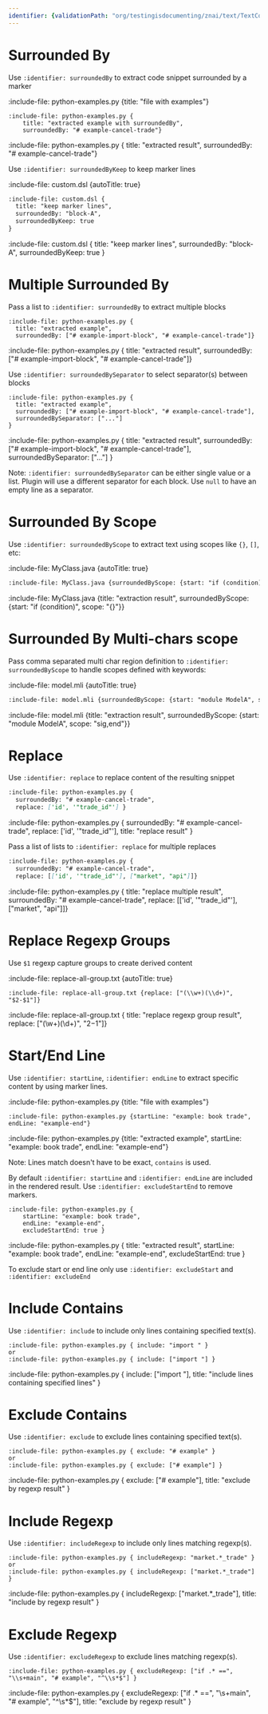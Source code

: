 ```yaml
---
identifier: {validationPath: "org/testingisdocumenting/znai/text/TextContentExtractor.java"}
---
```


# Surrounded By

Use `:identifier: surroundedBy` to extract code snippet surrounded by a marker

:include-file: python-examples.py {title: "file with examples"}

    :include-file: python-examples.py {
        title: "extracted example with surroundedBy",
        surroundedBy: "# example-cancel-trade"}

:include-file: python-examples.py {
  title: "extracted result",
  surroundedBy: "# example-cancel-trade"}

Use `:identifier: surroundedByKeep` to keep marker lines

:include-file: custom.dsl {autoTitle: true}

```markdown {highlight: "surroundedByKeep"}
:include-file: custom.dsl {
  title: "keep marker lines",
  surroundedBy: "block-A",
  surroundedByKeep: true
}
```

:include-file: custom.dsl {
  title: "keep marker lines",
  surroundedBy: "block-A",
  surroundedByKeep: true
}

# Multiple Surrounded By 

Pass a list to `:identifier: surroundedBy` to extract multiple blocks

    :include-file: python-examples.py {
      title: "extracted example",
      surroundedBy: ["# example-import-block", "# example-cancel-trade"]}

:include-file: python-examples.py {
  title: "extracted result",
  surroundedBy: ["# example-import-block", "# example-cancel-trade"]}

Use `:identifier: surroundedBySeparator` to select separator(s) between blocks
  
    :include-file: python-examples.py {
      title: "extracted example",
      surroundedBy: ["# example-import-block", "# example-cancel-trade"],
      surroundedBySeparator: ["..."]
    }

:include-file: python-examples.py {
  title: "extracted result",
  surroundedBy: ["# example-import-block", "# example-cancel-trade"],
  surroundedBySeparator: ["..."]
}

Note: `:identifier: surroundedBySeparator` can be either single value or a list. Plugin will use a different separator for each block. Use `null` to have an empty line as a separator.  

# Surrounded By Scope

Use `:identifier: surroundedByScope` to extract text using scopes like `{}`, `[]`, etc:

:include-file: MyClass.java {autoTitle: true}

```markdown
:include-file: MyClass.java {surroundedByScope: {start: "if (condition)", scope: "{}"}}
```

:include-file: MyClass.java {title: "extraction result", surroundedByScope: {start: "if (condition)", scope: "{}"}}

# Surrounded By Multi-chars scope

Pass comma separated multi char region definition to `:identifier: surroundedByScope` to handle scopes defined with keywords:

:include-file: model.mli {autoTitle: true}

```markdown
:include-file: model.mli {surroundedByScope: {start: "module ModelA", scope: "sig,end"}}
```

:include-file: model.mli {title: "extraction result", surroundedByScope: {start: "module ModelA", scope: "sig,end"}}

# Replace

Use `:identifier: replace` to replace content of the resulting snippet

```markdown {highlight: "replace"}
:include-file: python-examples.py {
  surroundedBy: "# example-cancel-trade",
  replace: ['id', '"trade_id"'] }
```

:include-file: python-examples.py {
  surroundedBy: "# example-cancel-trade",
  replace: ['id', '"trade_id"'],
  title: "replace result"
}

Pass a list of lists to `:identifier: replace` for multiple replaces

```markdown {highlight: "replace"}
:include-file: python-examples.py {
  surroundedBy: "# example-cancel-trade",
  replace: [['id', '"trade_id"'], ["market", "api"]]}
```

:include-file: python-examples.py {
  title: "replace multiple result",
  surroundedBy: "# example-cancel-trade",
  replace: [['id', '"trade_id"'], ["market", "api"]]}

# Replace Regexp Groups

Use `$1` regexp capture groups to create derived content

:include-file: replace-all-group.txt {autoTitle: true}

    :include-file: replace-all-group.txt {replace: ["(\\w+)(\\d+)", "$2-$1"]}

:include-file: replace-all-group.txt {
  title: "replace regexp group result",
  replace: ["(\\w+)(\\d+)", "$2-$1"]}


# Start/End Line

Use `:identifier: startLine`, `:identifier: endLine` to extract specific content by using marker lines.

:include-file: python-examples.py {title: "file with examples"}

    :include-file: python-examples.py {startLine: "example: book trade", endLine: "example-end"}

:include-file: python-examples.py {title: "extracted example", startLine: "example: book trade", endLine: "example-end"}

Note: Lines match doesn't have to be exact, `contains` is used.

By default `:identifier: startLine` and `:identifier: endLine` are included in the rendered result. Use `:identifier: excludeStartEnd` to remove markers.

    :include-file: python-examples.py { 
        startLine: "example: book trade",
        endLine: "example-end",
        excludeStartEnd: true }

:include-file: python-examples.py {
  title: "extracted result",
  startLine: "example: book trade",
  endLine: "example-end",
  excludeStartEnd: true }

To exclude start or end line only use `:identifier: excludeStart` and `:identifier: excludeEnd`

# Include Contains

Use `:identifier: include` to include only lines containing specified text(s).

    :include-file: python-examples.py { include: "import " }
    or
    :include-file: python-examples.py { include: ["import "] }

:include-file: python-examples.py { include: ["import "], title: "include lines containing specified lines" }

# Exclude Contains

Use `:identifier: exclude` to exclude lines containing specified text(s).

    :include-file: python-examples.py { exclude: "# example" }
    or
    :include-file: python-examples.py { exclude: ["# example"] }

:include-file: python-examples.py { exclude: ["# example"], title: "exclude by regexp result" }


# Include Regexp

Use `:identifier: includeRegexp` to include only lines matching regexp(s).

    :include-file: python-examples.py { includeRegexp: "market.*_trade" }
    or
    :include-file: python-examples.py { includeRegexp: ["market.*_trade"] }

:include-file: python-examples.py { includeRegexp: ["market.*_trade"], title: "include by regexp result" }

# Exclude Regexp

Use `:identifier: excludeRegexp` to exclude lines matching regexp(s).

    :include-file: python-examples.py { excludeRegexp: ["if .* ==", "\\s+main", "# example", "^\\s*$"] }

:include-file: python-examples.py { excludeRegexp: ["if .* ==", "\\s+main", "# example", "^\\s*$"], title: "exclude by regexp result" }
